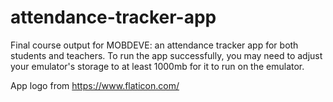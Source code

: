 # attendance-tracker-app
Final course output for MOBDEVE: an attendance tracker app for both students and teachers. To run the app successfully, you may need to adjust your emulator's storage to at least 1000mb for it to run on the emulator.


App logo from https://www.flaticon.com/
